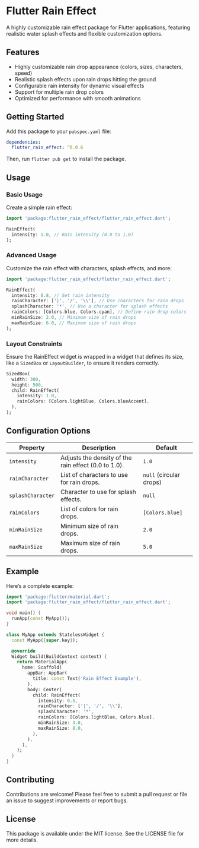 # Flutter Rain Effect

A highly customizable rain effect package for Flutter applications, featuring realistic water splash effects and flexible customization options.

## Features

- Highly customizable rain drop appearance (colors, sizes, characters, speed)
- Realistic splash effects upon rain drops hitting the ground
- Configurable rain intensity for dynamic visual effects
- Support for multiple rain drop colors
- Optimized for performance with smooth animations

## Getting Started

Add this package to your `pubspec.yaml` file:

```yaml
dependencies:
  flutter_rain_effect: ^0.0.6
```

Then, run `flutter pub get` to install the package.

## Usage

### Basic Usage

Create a simple rain effect:

```dart
import 'package:flutter_rain_effect/flutter_rain_effect.dart';

RainEffect(
  intensity: 1.0, // Rain intensity (0.0 to 1.0)
);
```

### Advanced Usage

Customize the rain effect with characters, splash effects, and more:

```dart
import 'package:flutter_rain_effect/flutter_rain_effect.dart';

RainEffect(
  intensity: 0.8, // Set rain intensity
  rainCharacter: ['|', '/', '\\'], // Use characters for rain drops
  splashCharacter: '*', // Use a character for splash effects
  rainColors: [Colors.blue, Colors.cyan], // Define rain drop colors
  minRainSize: 2.0, // Minimum size of rain drops
  maxRainSize: 6.0, // Maximum size of rain drops
);
```

### Layout Constraints

Ensure the RainEffect widget is wrapped in a widget that defines its size, like a `SizedBox` or `LayoutBuilder`, to ensure it renders correctly.

```dart
SizedBox(
  width: 300,
  height: 500,
  child: RainEffect(
    intensity: 1.0,
    rainColors: [Colors.lightBlue, Colors.blueAccent],
  ),
);
```

## Configuration Options

| Property          | Description                                                | Default             |
|-------------------|------------------------------------------------------------|---------------------|
| `intensity`       | Adjusts the density of the rain effect (0.0 to 1.0).        | `1.0`               |
| `rainCharacter`   | List of characters to use for rain drops.                   | `null` (circular drops) |
| `splashCharacter` | Character to use for splash effects.                        | `null`              |
| `rainColors`      | List of colors for rain drops.                              | `[Colors.blue]`     |
| `minRainSize`     | Minimum size of rain drops.                                 | `2.0`               |
| `maxRainSize`     | Maximum size of rain drops.                                 | `5.0`               |

## Example

Here’s a complete example:

```dart
import 'package:flutter/material.dart';
import 'package:flutter_rain_effect/flutter_rain_effect.dart';

void main() {
  runApp(const MyApp());
}

class MyApp extends StatelessWidget {
  const MyApp({super.key});

  @override
  Widget build(BuildContext context) {
    return MaterialApp(
      home: Scaffold(
        appBar: AppBar(
          title: const Text('Rain Effect Example'),
        ),
        body: Center(
          child: RainEffect(
            intensity: 0.5,
            rainCharacter: ['|', '/', '\\'],
            splashCharacter: '*',
            rainColors: [Colors.lightBlue, Colors.blue],
            minRainSize: 3.0,
            maxRainSize: 8.0,
          ),
        ),
      ),
    );
  }
}
```

## Contributing

Contributions are welcome! Please feel free to submit a pull request or file an issue to suggest improvements or report bugs.

## License

This package is available under the MIT license. See the LICENSE file for more details.
